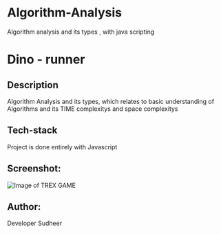 # Algorithm-Analysis
Algorithm analysis and its types , with java scripting
# Dino - runner

## Description
<p> Algorithm Analysis and its types, which relates to basic understanding of Algorithms and its TIME complexitys and space complexitys </p>



## Tech-stack

<p> Project is done entirely with Javascript </p>
<!--<p> 3D is made with THREE.js framework https://github.com/mrdoob/three.js/ </p>
<p> Models created with MagicaVoxel art editor https://ephtracy.github.io/ </p>-->


## Screenshot:

![Image of TREX GAME](./trex.png)

## Author:

Developer Sudheer
